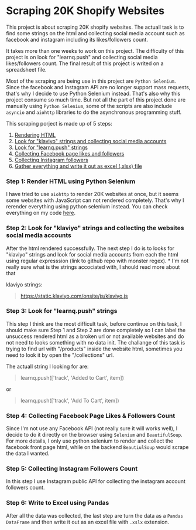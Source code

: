 # Scraping 20K Shopify Websites

This project is about scraping 20K shopify websites. The actuall task is to find some strings on the html and collecting social media account such as facebook and instagram including its likes/followers count.  

It takes more than one weeks to work on this project. The difficulty of this project is on look for "learnq.push" and collecting social media likes/followers count. The final result of this project is writed on a spreadsheet file.  

Most of the scraping are being use in this project are `Python Selenium`. Since the facebook and Instagram API are no longer support mass requests, that's why I decide to use Python Selenium instead. That's also why this project consume so much time. But not all the part of this project done are manually using `Python Selenium`, some of the scripts are also include `asyncio` and `aiohttp` libraries to do the asynchronous programming stuff.  

This scraping porject is made up of 5 steps:
1. [Rendering HTML](#step-1-render-html-using-python-selenium)
2. [Look for "klaviyo" strings and collecting social media accounts](#step-2-look-for-klaviyo-strings-and-collecting-the-websites-social-media-accounts)
3. [Look for "learnq.push" strings](#step-3-look-for-learnqpush-strings)
4. [Collecting Facebook page likes and followers](#step-4-collecting-facebook-page-likes--followers-count)
5. [Collecting Instagram followers](#step-5-collecting-instagram-followers-count)
6. [Gather everything and write it out as excel (.xlsx) file](#step-6-write-to-excel-using-pandas)

### Step 1: Render HTML using Python Selenium
I have tried to use `aiohttp` to render 20K websites at once, but it seems some websites with JavaScript can not rendered completely. That's why I rerender everything using python selenium instead. You can check everything on my code [here](html_renderer.py).

### Step 2: Look for "klaviyo" strings and collecting the websites social media accounts
After the html rendered successfully. The next step I do is to looks for "klaviyo" strings and look for social media accounts from each the html using regular expresssion (link to github repo with monster regex). * I'm not really sure what is the strings accociated with, I should read more about that

klaviyo strings:
> https://static.klaviyo.com/onsite/js/klaviyo.js

### Step 3: Look for "learnq.push" strings
This step I think are the most difficult task, before continue on this task, I should make sure Step 1 and Step 2 are done completely so I can label the unsuccess rendered html as a broken url or not available websites and do not need to looks something with no data init. The challange of this task is trying to find url with "/products" inside the website html, sometimes you need to look it by open the "/collections" url.  

The actuall string I looking for are:
> learnq.push(['track', 'Added to Cart', item])  

or

>  learnq.push(['track', 'Add To Cart', item])

### Step 4: Collecting Facebook Page Likes \& Followers Count
Since I'm not use any Facebook API (not really sure it will works well), I decide to do it directly on the browser using `Selenium` and `BeautifulSoup`. For more details, I only use python selenium to render and collect the facebook front page html, while on the backend `BeautiulSoup` would scrape the data I wanted.

### Step 5: Collecting Instagram Followers Count
In this step I use Instagram public API for collecting the instagram account followers count.

### Step 6: Write to Excel using Pandas
After all the data was collected, the last step are turn the data as a `Pandas` `DataFrame` and then write it out as an excel file with `.xslx` extension.